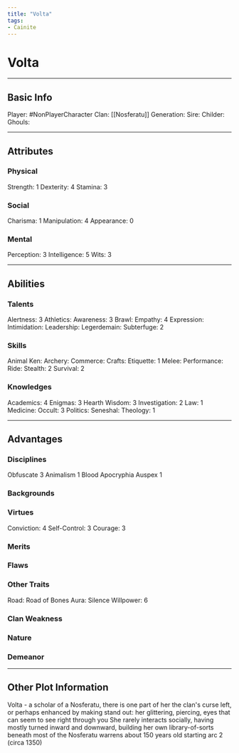 ```yaml
---
title: "Volta"
tags:
- Cainite
---
```

# Volta
---
## Basic Info
Player: #NonPlayerCharacter 
Clan: [[Nosferatu]]
Generation:
Sire:
Childer:
Ghouls:

---

## Attributes
### Physical
Strength: 1
Dexterity: 4
Stamina: 3

### Social
Charisma: 1
Manipulation: 4
Appearance: 0

### Mental
Perception: 3
Intelligence: 5
Wits: 3

---

## Abilities
### Talents
Alertness: 3
Athletics:
Awareness: 3
Brawl:
Empathy: 4
Expression:
Intimidation:
Leadership:
Legerdemain:
Subterfuge: 2

### Skills
Animal Ken:
Archery:
Commerce:
Crafts:
Etiquette: 1
Melee:
Performance:
Ride:
Stealth: 2
Survival: 2

### Knowledges
Academics: 4
Enigmas: 3
Hearth Wisdom: 3
Investigation: 2
Law: 1
Medicine:
Occult: 3
Politics:
Seneshal:
Theology: 1

---

## Advantages
### Disciplines
Obfuscate 3
Animalism 1
Blood Apocryphia
Auspex 1

### Backgrounds



### Virtues
Conviction: 4
Self-Control: 3
Courage: 3

### Merits

### Flaws

### Other Traits
Road: Road of Bones
Aura: Silence
Willpower: 6

### Clan Weakness

### Nature

### Demeanor

---
## Other Plot Information

Volta - a scholar of a Nosferatu, there is one part of her the clan's curse left, or perhaps enhanced by making stand out: her glittering, piercing, eyes that can seem to see right through you
She rarely interacts socially, having mostly turned inward and downward, building her own library-of-sorts beneath most of the Nosferatu warrens
about 150 years old starting arc 2 (circa 1350)